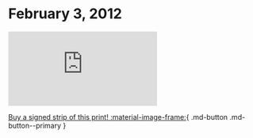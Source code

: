 # February 3, 2012

![](https://www.achewood.com/comic.php?date=02032012)

[Buy a signed strip of this print! :material-image-frame:](https://achewood-holiday-pop-up.myshopify.com/products/strip#02032012){ .md-button .md-button--primary }
